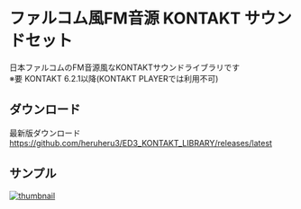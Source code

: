 # ファルコム風FM音源 KONTAKT サウンドセット

日本ファルコムのFM音源風なKONTAKTサウンドライブラリです  
※要 KONTAKT 6.2.1以降(KONTAKT PLAYERでは利用不可)

## ダウンロード

最新版ダウンロード https://github.com/heruheru3/ED3_KONTAKT_LIBRARY/releases/latest

## サンプル

[![thumbnail](https://pbs.twimg.com/ext_tw_video_thumb/1180102219816849408/pu/img/CiAve9IYceah6qEu.jpg)](https://twitter.com/i/moments/1197941411603070976)
